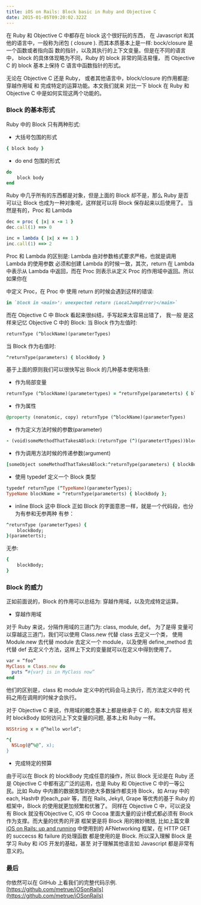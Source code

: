 ```yaml
---
title: iOS on Rails: Block basic in Ruby and Objective C
date: 2015-01-05T09:20:02.322Z
---
```


在 Ruby 和 Objective C 中都存在 block 这个很好玩的东西，
在 Javascript 和其他的语言中，一般称为闭包 ( closure ).
而其本质基本上是一样: bock/closure 是一个函数或者指向函
数的指针，以及其执行的上下文变量。但是在不同的语言中，
block 的具体体现略为不同，Ruby 的 block 非常的简洁易懂，
而 Objective C 的 block 基本上保持 C 语言中函数指针的形式。

无论在 Objective C 还是 Ruby， 或者其他语言中，block/closure
的作用都是: 穿越作用域 和 完成特定的运算功能。本文我们就来
对比一下 block 在 Ruby 和 Objective C 中是如何实现这两个功能的。

### Block 的基本形式

Ruby 中的 Block 只有两种形式:

* 大括号包围的形式
```ruby
{ block body }
```
* do end 包围的形式
```ruby
do
    block body
end
```

Ruby 中几乎所有的东西都是对象，但是上面的 Block 却不是，那么 Ruby 是否
可以让 Block 也成为一种对象呢，这样就可以将 Block 保存起来以后使用了。
当然是有的，Proc 和 Lambda
```ruby
dec = proc { |x| x -= 1 }
dec.call(1) ==> 0
```

```ruby
inc = lambda { |x| x += 1 }
inc.call(1) ==> 2
```
Proc 和 Lambda 的区别是: Lambda 由对参数格式要求严格，也就是调用 Lambda 的使用参数
必须和创建 Lambda 的时候一致，其次，return 在 Lambda 中表示从 Lambda 中返回，而在
Proc 则表示从定义 Proc 的作用域中返回。所以如果你在 <main> 中定义 Proc，在 Proc 中
使用 return 的时候会遇到这样的错误:
```ruby
in `block in <main>’: unexpected return (LocalJumpError)</main>`
```

而在 Objective C 中 Block 看起来很纠结，手写起来太容易出错了， 我一般
是这样来记忆 Objective C 中的 Block:
当 Block 作为左值时:
```ruby
returnType (^blockName)(parameterTypes)
```
当 Block 作为右值时:
```ruby
^returnType(parameters) { blockBody }
```

基于上面的原则我们可以很快写出 Block 的几种基本使用场景:

* 作为局部变量
```ruby
returnType (^blockName)(parametertypes) = ^returnType(parameterts) { blockBody}
```

* 作为属性
```ruby
@property (nonatomic, copy) returnType (^blockName)(parameterTypes)
```
* 作为定义方法时候的参数(parameter)
```ruby
- (void)someMethodThatTakesABlock:(returnType (^)(parametertTypes))blockName;
```
* 作为调用方法时候的传递参数(argument)
```ruby
[someObject someMethodThatTakesABlock:^returnType(parameters) { blockBody }];
```
* 使用 typedef 定义一个 Block 类型
```ruby
typedef returnType (^TypeName)(parameterTypes);
TypeName blockName = ^returnType(parameterts) { blockBody };
```
* inline Block
这中 Block 正如 Block 的字面意思一样，就是一个代码段，也分为有参和无参两种
有参：
```ruby
^returnType (parameterTypes) {
    blockBody;
}(parameterts);
```
无参:
```ruby
{
    blockBody;
}
```

### Block 的威力
正如前面说的，Block 的作用可以总结为: 穿越作用域，以及完成特定运算。

* 穿越作用域

对于 Ruby 来说，分隔作用域的三道门为: class, module, def。 为了是得
变量可以穿越这三道门，我们可以使用 Class.new 代替 class 去定义一个类，
使用 Module.new 去代替 module 去定义一个 module，以及使用 define_method
去代替 def 去定义个方法，这样上下文的变量就可以在定义中得到使用了。
```ruby
var = “foo”
MyClass = Class.new do 
  puts “#{var} is in MyClass now”
end
```
他们的区别是，class 和 module 定义中的代码会马上执行，而方法定义中的
代码之用在调用的时候才会执行。

对于 Objective C 来说，作用域的概念基本上都是继承于 C 的，和本文内容
相关时 blockBody 如何访问上下文变量的问题, 基本上和 Ruby 一样。
```ruby
NSString x = @”hello world”;

^{
  NSLog(@“%@”, x);
}
```

* 完成特定的预算

由于可以在 Block 的 blockBody 完成任意的操作，所以 Block 无论是在 Ruby 还是
Objective C 中都有这广泛的运用，也是 Ruby 和 Objective C 中的一等公民。比如
Ruby 中内置的数据类型的绝大多数操作都支持 Block，如 Array 中的 each, Hash中
的each_pair 等，而在 Rails, Jekyll, Grape 等优秀的基于 Ruby 的框架中，Block
的使用就更加频繁和优雅了。 同样在 Objective C 中，可以说没有 Block 就没有Objective C,
iOS 中 Cocoa 里面大量的设计模式都必须有 Block 作为支撑。而大量的优秀的开源
框架更是将 Block 用的微妙微翘, 比如上篇文章 [iOS on Rails: up and running](http://blog.minghe.me/ios/rails/2014/12/30/iOS%20on%20Rails:%20up%20and%20running.html)
中使用到的 AFNetworking 框架，在 HTTP GET 的 succecss 和 failure 的处理函数
都是使用的是 Block. 所以深入理解 Block 是学习 Ruby 和 iOS 开发的基础，甚至
对于理解其他语言如 Javascript 都是非常有意义的。

### 最后
你依然可以在 GitHub 上看我们的完整代码示例.
[https://github.com/metrue/iOSonRails](https://github.com/metrue/iOSonRails)



